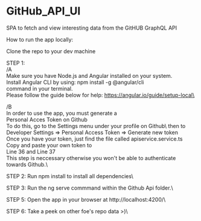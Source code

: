 # GitHub_API_UI
SPA to fetch and view interesting data from the GitHUB GraphQL API

How to run the app locally:

Clone the repo to your dev machine

STEP 1:\
/A\
Make sure you have Node.js and Angular installed on your system.\
Install Angular CLI by using: npm install -g @angular/cli \
command in your terminal.\
Please follow the guide below for help: https://angular.io/guide/setup-local\

/B\
In order to use the app, you must generate a \
Personal Acces Token on Github \
To do this, go to the Settings menu under your profile on Github\ 
then to Developer Settings => Personal Access Token => Generate new token\
Once you have your token, just find the file called apiservice.service.ts\
Copy and paste your own token to \
Line 36 and Line 37\
This step is neccessary otherwise you won't be able to authenticate towards Github.\

STEP 2:
Run npm install to install all dependencies\

STEP 3:
Run the ng serve commmand within the Github Api folder.\

STEP 5: 
Open the app in your browser at http://localhost:4200/\

STEP 6:
Take a peek on other foe's repo data >)\
